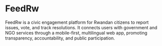 # FeedRw
FeedRw is a civic engagement platform for Rwandan citizens to report issues, vote, and track resolutions. It connects users with government and NGO services through a mobile-first, multilingual web app, promoting transparency, accountability, and public participation.
